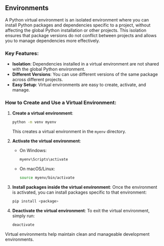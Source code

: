 ## Environments
A Python virtual environment is an isolated environment where you can install Python packages and dependencies specific to a project, without affecting the global Python installation or other projects. This isolation ensures that package versions do not conflict between projects and allows you to manage dependencies more effectively.

### Key Features:
- **Isolation**: Dependencies installed in a virtual environment are not shared with the global Python environment.
- **Different Versions**: You can use different versions of the same package across different projects.
- **Easy Setup**: Virtual environments are easy to create, activate, and manage.

### How to Create and Use a Virtual Environment:

1. **Create a virtual environment**:
   ```bash
   python -m venv myenv
   ```
   This creates a virtual environment in the `myenv` directory.

2. **Activate the virtual environment**:
   - On Windows:
     ```bash
     myenv\Scripts\activate
     ```
   - On macOS/Linux:
     ```bash
     source myenv/bin/activate
     ```

3. **Install packages inside the virtual environment**:
   Once the environment is activated, you can install packages specific to that environment:
   ```bash
   pip install <package>
   ```

4. **Deactivate the virtual environment**:
   To exit the virtual environment, simply run:
   ```bash
   deactivate
   ```

Virtual environments help maintain clean and manageable development environments.


